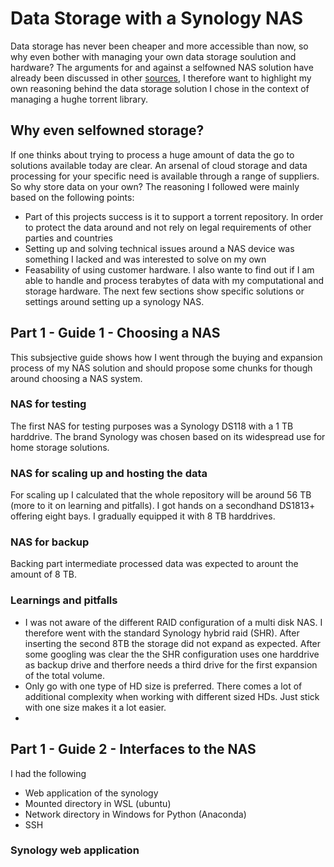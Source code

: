 # Data Storage with a Synology NAS
Data storage has never been cheaper and more accessible than now, so why even bother with managing your own data storage soulution and hardware? The arguments for and against a selfowned NAS solution have already been discussed in other [sources](https://www.goodcloudstorage.net/cloud-research/nas-vs-cloud-storage/), I therefore want to highlight my own reasoning behind the data storage solution I chose in the context of managing a hughe torrent library.

## Why even selfowned storage?
If one thinks about trying to process a huge amount of data the go to solutions available today are clear. An arsenal of cloud storage and data processing for your specific need is available through a range of suppliers. So why store data on your own? The reasoning I followed were mainly based on the following points:
- Part of this projects success is it to support a torrent repository. In order to protect the data around and not rely on legal requirements of other parties and countries
- Setting up and solving technical issues around a NAS device was something I lacked and was interested to solve on my own
- Feasability of using customer hardware. I also wante to find out if I am able to handle and process terabytes of data with my computational and storage hardware.
The next few sections show specific solutions or settings around setting up a synology NAS.

## Part 1 - Guide 1 - Choosing a NAS
This subsjective guide shows how I went through the buying and expansion process of my NAS solution and should propose some chunks for though around choosing a NAS system.

### NAS for testing
The first NAS for testing purposes was a Synology DS118 with a 1 TB harddrive. The brand Synology was chosen based on its widespread use for home storage solutions.

### NAS for scaling up and hosting the data
For scaling up I calculated that the whole repository will be around 56 TB (more to it on learning and pitfalls). I got hands on a secondhand DS1813+ offering eight bays. I gradually equipped it with 8 TB harddrives.

### NAS for backup
Backing part intermediate processed data was expected to arount the amount of 8 TB.

### Learnings and pitfalls
- I was not aware of the different RAID configuration of a multi disk NAS. I therefore went with the standard Synology hybrid raid (SHR). After inserting the second 8TB the storage did not expand as expected. After some googling was clear the the SHR configuration uses one harddrive as backup drive and therfore needs a third drive for the first expansion of the total volume.
- Only go with one type of HD size is preferred. There comes a lot of additional complexity when working with different sized HDs. Just stick with one size makes it a lot easier.
- 


## Part 1 - Guide 2 - Interfaces to the NAS
I had the following 
- Web application of the synology
- Mounted directory in WSL (ubuntu)
- Network directory in Windows for Python (Anaconda)
- SSH

### Synology web application


